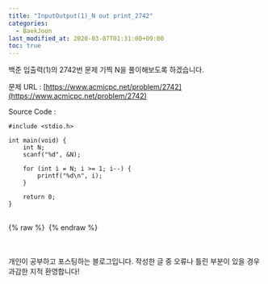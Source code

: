 ```yaml
---
title: "InputOutput(1)_N out print_2742"
categories: 
  - BaekJoon
last_modified_at: 2020-03-07T01:31:00+09:00
toc: true
---
```

백준 입출력(1)의 2742번 문제 기찍 N을 풀이해보도록 하겠습니다.<br/>

문제 URL : [https://www.acmicpc.net/problem/2742](https://www.acmicpc.net/problem/2742)
<br/>

Source Code : 
~~~
#include <stdio.h>

int main(void) {
	int N;
	scanf("%d", &N);

	for (int i = N; i >= 1; i--) {
		printf("%d\n", i);
	}

	return 0;
}
~~~

<br/>
{% raw %} <img src="https://ohjinjin.github.io/assets/images/20200306baekjoon_inputoutput_1/capture14.JPG" alt=""> {% endraw %}<br/>

<br/><br/>
개인이 공부하고 포스팅하는 블로그입니다. 작성한 글 중 오류나 틀린 부분이 있을 경우 과감한 지적 환영합니다!<br/><br/>